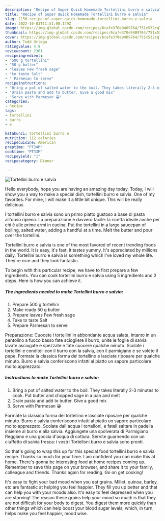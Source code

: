 ```yaml
---
description: "Recipe of Super Quick Homemade Tortellini burro e salvia"
title: "Recipe of Super Quick Homemade Tortellini burro e salvia"
slug: 2156-recipe-of-super-quick-homemade-tortellini-burro-e-salvia
date: 2022-10-03T11:51:00.149Z
image: https://img-global.cpcdn.com/recipes/6cafe370e9409764/751x532cq70/tortellini-burro-e-salvia-recipe-main-photo.jpg
thumbnail: https://img-global.cpcdn.com/recipes/6cafe370e9409764/751x532cq70/tortellini-burro-e-salvia-recipe-main-photo.jpg
cover: https://img-global.cpcdn.com/recipes/6cafe370e9409764/751x532cq70/tortellini-burro-e-salvia-recipe-main-photo.jpg
author: Todd Ortega
ratingvalue: 4.9
reviewcount: 2361
recipeingredient:
- "500 g tortellini"
- "50 g butter"
- "leaves Few fresh sage"
- "to taste Salt"
- " Parmesan to serve"
recipeinstructions:
- "Bring a pot of salted water to the boil. They takes literally 2-3 minutes to cook. Put butter and chopped sage in a pan and melt"
- "Drain pasta and add to butter. Give a good mix"
- "Serve with Parmesan 😀"
categories:
- Recipe
tags:
- tortellini
- burro
- e

katakunci: tortellini burro e 
nutrition: 112 calories
recipecuisine: American
preptime: "PT34M"
cooktime: "PT33M"
recipeyield: "1"
recipecategory: Dinner

---
```



![Tortellini burro e salvia](https://img-global.cpcdn.com/recipes/6cafe370e9409764/751x532cq70/tortellini-burro-e-salvia-recipe-main-photo.jpg)

Hello everybody, hope you are having an amazing day today. Today, I will show you a way to make a special dish, tortellini burro e salvia. One of my favorites. For mine, I will make it a little bit unique. This will be really delicious.

I tortellini burro e salvia sono un primo piatto gustoso a base di pasta all&#39;uovo ripiena. La preparazione è davvero facile: la ricetta ideale anche per chi è alle prime armi in cucina. Put the tortellini in a large saucepan of boiling, salted water, adding a handful at a time. Melt the butter and pour over the tortellini.

Tortellini burro e salvia is one of the most favored of recent trending foods in the world. It is easy, it's fast, it tastes yummy. It's appreciated by millions daily. Tortellini burro e salvia is something which I've loved my whole life. They're nice and they look fantastic.


To begin with this particular recipe, we have to first prepare a few ingredients. You can cook tortellini burro e salvia using 5 ingredients and 3 steps. Here is how you can achieve it.

<!--inarticleads1-->

##### The ingredients needed to make Tortellini burro e salvia:

1. Prepare 500 g tortellini
1. Make ready 50 g butter
1. Prepare leaves Few fresh sage
1. Take to taste Salt
1. Prepare  Parmesan to serve


Preparazione: Cuocete i tortellini in abbondante acqua salata, intanto in un pentolino a fuoco basso fate sciogliere il burro, unite le foglie di salvia lavate asciugate e spezzate e fate cuocere qualche minuto. Scolate i tortellini e conditeli con il burro con la salvia, con il parmigiano e se volete il pepe. Formate la classica forma del tortellino e lasciate riposare per qualche minuto. Burro e salvia conferiscono infatti al piatto un sapore particolare molto apprezzato. 

<!--inarticleads2-->

##### Instructions to make Tortellini burro e salvia:

1. Bring a pot of salted water to the boil. They takes literally 2-3 minutes to cook. Put butter and chopped sage in a pan and melt
1. Drain pasta and add to butter. Give a good mix
1. Serve with Parmesan 😀


Formate la classica forma del tortellino e lasciate riposare per qualche minuto. Burro e salvia conferiscono infatti al piatto un sapore particolare molto apprezzato. Scolate dall&#39;acqua i tortelloni, e fateli saltare in padella insieme al burro e alla salvia. Aggiungete una spolverata di Parmigiano Reggiano e una goccia d&#39;acqua di cottura. Servite guarnendo con un ciuffetto di salvia fresca: i vostri Tortelloni burro e salvia sono pronti. 

So that's going to wrap this up for this special food tortellini burro e salvia recipe. Thanks so much for your time. I am confident you can make this at home. There's gonna be interesting food at home recipes coming up. Remember to save this page on your browser, and share it to your family, colleague and friends. Thanks again for reading. Go on get cooking!

It's easy to fight your bad mood when you eat grains. Millet, quinoa, barley, etc are fantastic at helping you feel happier. They fill you up better and that can help you with your moods also. It's easy to feel depressed when you are starving! The reason these grains help your mood so much is that they are not difficult for your body to digest. You digest them more quickly than other things which can help boost your blood sugar levels, which, in turn, helps make you feel happier, mood wise.

